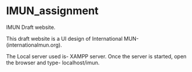 # IMUN_assignment
IMUN Draft website.

This draft website is a UI design of International MUN-(internationalmun.org).


The Local server used is- XAMPP server.
Once the server is started, open the browser and type- localhost/imun.
